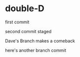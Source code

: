 # double-D

first commit

second commit staged

Dave's Branch makes a comeback

here's another branch commit

